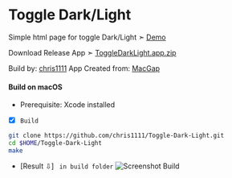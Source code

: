 # Toggle Dark/Light

Simple html page for toggle Dark/Light ➣ [Demo](https://chris1111.github.io/Toggle-Dark-Light/)

Download Release App ➣ [ToggleDarkLight.app.zip](https://github.com/chris1111/Toggle-Dark-Light/releases/tag/V1)

Build by: [chris1111](https://github.com/chris1111/)
App Created from: [MacGap](https://macgapproject.github.io/)

#### Build on macOS
- Prerequisite: Xcode installed

- [x] `Build`
```bash
git clone https://github.com/chris1111/Toggle-Dark-Light.git
cd $HOME/Toggle-Dark-Light
make
```

- [Result ⇩] ` in build folder`
![Screenshot Build](https://user-images.githubusercontent.com/6248794/226109705-06dd9da8-6b86-47fe-bd57-39f84889f268.png)
